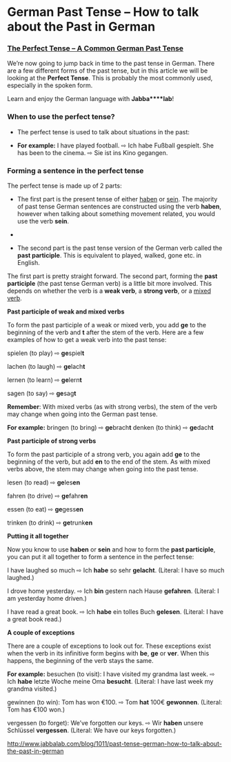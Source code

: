 # German Past Tense – How to talk about the Past in German

### [The Perfect Tense – A Common German Past Tense](http://www.jabbalab.com/blog/wp-content/uploads/2010/07/perfect-tense.jpg)

We’re now going to jump back in time to the past tense in German. There are a few different forms of the past tense, but in this article we will be looking at the **Perfect Tense**. This is probably the most commonly used, especially in the spoken form.

Learn and enjoy the German language with **Jabba****lab**!

### When to use the perfect tense?

- The perfect tense is used to talk about situations in the past:

- **For example:**
  I have played football. ⇨ Ich habe Fußball gespielt.
  She has been to the cinema. ⇨ Sie ist ins Kino gegangen.

### Forming a sentence in the perfect tense

The perfect tense is made up of 2 parts:

- The first part is the present tense of either [haben](http://www.jabbalab.com/blog/1567/the-german-verb-haben-to-have) or [sein](http://www.jabbalab.com/blog/1480/the-german-verb-sein-to-be). The majority of past tense German sentences are constructed using the verb **haben**, however when talking about something movement related, you would use the verb **sein**.

- ​

- The second part is the past tense version of the German verb called the **past participle**. This is equivalent to played, walked, gone etc. in English.

The first part is pretty straight forward. The second part, forming the **past participle** (the past tense German verb) is a little bit more involved. This depends on whether the verb is a **weak verb**, a **strong verb**, or a [mixed verb](http://www.jabbalab.com/blog/12308/mixed-german-verbs).

**Past participle of weak and mixed verbs**

To form the past participle of a weak or mixed verb, you add **ge** to the beginning of the verb and **t** after the stem of the verb. Here are a few examples of how to get a weak verb into the past tense:

spielen (to play) ⇨ **ge**spiel**t**

lachen (to laugh) ⇨ **ge**lach**t**

lernen (to learn) ⇨ **ge**lern**t**

sagen (to say) ⇨ **ge**sag**t**

**Remember**: With mixed verbs (as with strong verbs), the stem of the verb may change when going into the German past tense.

**For example:**
bringen (to bring) ⇨ **ge**brach**t**
denken (to think) ⇨ **ge**dach**t**

**Past participle of strong verbs**

To form the past participle of a strong verb, you again add **ge** to the beginning of the verb, but add **en** to the end of the stem. As with mixed verbs above, the stem may change when going into the past tense.

lesen (to read) ⇨ **ge**les**en**

fahren (to drive) ⇨ **ge**fahr**en**

essen (to eat) ⇨ **ge**gess**en**

trinken (to drink) ⇨ **ge**trunk**en**

**Putting it all together**

Now you know to use **haben** or **sein** and how to form the **past participle**, you can put it all together to form a sentence in the perfect tense:

I have laughed so much ⇨ Ich **habe** so sehr **gelacht**. (Literal: I have so much laughed.)

I drove home yesterday. ⇨ Ich **bin** gestern nach Hause **gefahren**. (Literal: I am yesterday home driven.)

I have read a great book. ⇨ Ich **habe** ein tolles Buch **gelesen**. (Literal: I have a great book read.)

**A couple of exceptions**

There are a couple of exceptions to look out for. These exceptions exist when the verb in its infinitive form begins with **be**, **ge** or **ver**. When this happens, the beginning of the verb stays the same.

**For example:**
besuchen (to visit): I have visited my grandma last week. ⇨ Ich **habe** letzte Woche meine Oma **besucht**. (Literal: I have last week my grandma visited.)

gewinnen (to win): Tom has won €100. ⇨ Tom **hat** 100€ **gewonnen**. (Literal: Tom has €100 won.)

vergessen (to forget): We’ve forgotten our keys. ⇨ Wir **haben** unsere Schlüssel **vergessen**. (Literal: We have our keys forgotten.)



http://www.jabbalab.com/blog/1011/past-tense-german-how-to-talk-about-the-past-in-german